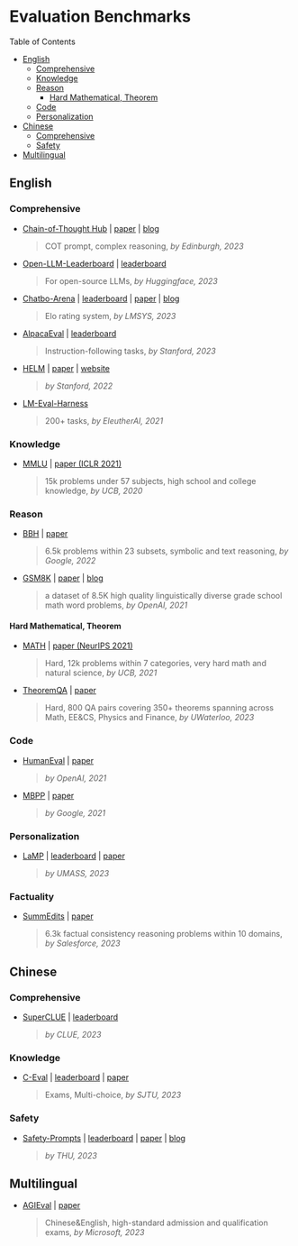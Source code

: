 # Evaluation Benchmarks

Table of Contents

- [English](#english)
  - [Comprehensive](#comprehensive)
  - [Knowledge](#knowledge)
  - [Reason](#reason)
    - [Hard Mathematical, Theorem](#hard-mathematical-theorem)
  - [Code](#code)
  - [Personalization](#personalization)
- [Chinese](#chinese)
  - [Comprehensive](#comprehensive-1)
  - [Safety](#safety)
- [Multilingual]()

## English

### Comprehensive

- [Chain-of-Thought Hub](https://github.com/FranxYao/chain-of-thought-hub) | [paper](https://arxiv.org/abs/2305.17306) | [blog](https://yaofu.notion.site/Towards-Complex-Reasoning-the-Polaris-of-Large-Language-Models-c2b4a51355b44764975f88e6a42d4e75)

  > COT prompt, complex reasoning, *by Edinburgh, 2023*
  >
- [Open-LLM-Leaderboard](https://huggingface.co/spaces/HuggingFaceH4/open_llm_leaderboard/tree/main) | [leaderboard](https://huggingface.co/spaces/HuggingFaceH4/open_llm_leaderboard)

  > For open-source LLMs, *by Huggingface, 2023*
  >
- [Chatbo-Arena](https://github.com/lm-sys/FastChat#evaluation) | [leaderboard](https://chat.lmsys.org/?arena) | [paper](https://arxiv.org/abs/2306.05685)  | [blog](https://lmsys.org/blog/2023-05-03-arena/)

  > Elo rating system, *by LMSYS, 2023*
  >
- [AlpacaEval](https://github.com/tatsu-lab/alpaca_eval) | [leaderboard](https://tatsu-lab.github.io/alpaca_eval/)

  > Instruction-following tasks, *by Stanford, 2023*
  >
- [HELM](https://github.com/stanford-crfm/helm) | [paper](https://arxiv.org/abs/2211.09110) | [website](https://crfm.stanford.edu/helm/latest/)

  > *by Stanford, 2022*
  >
- [LM-Eval-Harness](https://github.com/EleutherAI/lm-evaluation-harness)

  > 200+ tasks, *by EleutherAI, 2021*
  >

### Knowledge

- [MMLU](https://github.com/hendrycks/test) | [paper (ICLR 2021)](https://arxiv.org/abs/2009.03300)
  > 15k problems under 57 subjects, high school and college knowledge, *by UCB, 2020*
  >

### Reason

- [BBH](https://github.com/suzgunmirac/BIG-Bench-Hard) | [paper](https://arxiv.org/abs/2210.09261)

  > 6.5k problems within 23 subsets, symbolic and text reasoning, *by Google, 2022*
  >
- [GSM8K](https://github.com/openai/grade-school-math) | [paper](https://arxiv.org/abs/2110.14168) | [blog](https://openai.com/blog/grade-school-math/)

  > a dataset of 8.5K high quality linguistically diverse grade school math word problems, *by OpenAI, 2021*
  >

#### Hard Mathematical, Theorem

- [MATH](https://github.com/hendrycks/math) | [paper (NeurIPS 2021)](https://arxiv.org/abs/2103.03874)
  > Hard, 12k problems within 7 categories, very hard math and natural science, *by UCB, 2021*
  >
- [TheoremQA](https://github.com/wenhuchen/TheoremQA) | [paper](https://arxiv.org/abs/2305.12524)
  > Hard, 800 QA pairs covering 350+ theorems spanning across Math, EE&CS, Physics and Finance, *by UWaterloo, 2023*
  >

### Code

- [HumanEval](https://github.com/openai/human-eval) | [paper](https://arxiv.org/abs/2107.03374)

  > *by OpenAI, 2021*
  >
- [MBPP](https://github.com/google-research/google-research/tree/master/mbpp) | [paper](https://arxiv.org/abs/2108.07732)

  > *by Google, 2021*
  >

### Personalization

- [LaMP](https://github.com/LaMP-Benchmark/LaMP) | [leaderboard](https://lamp-benchmark.github.io/leaderboard) | [paper](https://arxiv.org/abs/2304.11406)
  > *by UMASS, 2023*
  >

### Factuality

- [SummEdits](https://github.com/salesforce/factualNLG) | [paper](https://arxiv.org/abs/2305.14540)
  > 6.3k factual consistency reasoning problems within 10 domains, *by Salesforce, 2023*
  >

## Chinese

### Comprehensive

- [SuperCLUE](https://github.com/CLUEbenchmark/SuperCLUE) | [leaderboard](https://www.cluebenchmarks.com/superclue.html)
  > *by CLUE, 2023*
  >

### Knowledge

- [C-Eval](https://github.com/SJTU-LIT/ceval) | [leaderboard](https://cevalbenchmark.com/static/leaderboard.html) | [paper](https://arxiv.org/abs/2305.08322)
  > Exams, Multi-choice, *by SJTU, 2023*
  >

### Safety

- [Safety-Prompts](https://github.com/thu-coai/Safety-Prompts) | [leaderboard](http://115.182.62.166:18000/public) | [paper](https://arxiv.org/abs/2304.10436) | [blog](https://cevalbenchmark.com/index.html#home)
  > *by THU, 2023*
  >

## Multilingual

- [AGIEval](https://github.com/microsoft/AGIEval) | [paper](https://arxiv.org/abs/2304.06364)
  > Chinese&English, high-standard admission and qualification exams, *by Microsoft, 2023*
  >
